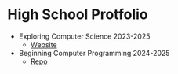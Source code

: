 # High School Protfolio
- Exploring Computer Science 2023-2025
  - [Website](https://saltynickel702.github.io/school/website%20ECS/)
- Beginning Computer Programming 2024-2025
  - [Repo](https://github.com/SaltyNickel702/school/tree/main/CompProg1)
